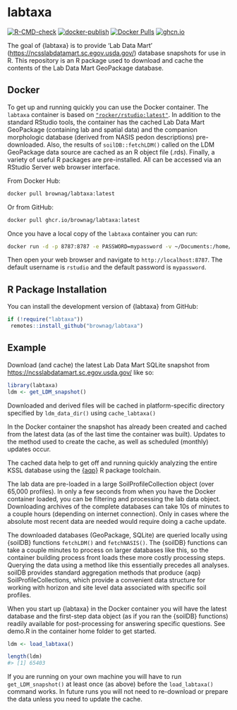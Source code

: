
<!-- README.md is generated from README.Rmd. Please edit that file -->

# labtaxa

<!-- badges: start -->

[![R-CMD-check](https://github.com/brownag/labtaxa/actions/workflows/R-CMD-check.yaml/badge.svg)](https://github.com/brownag/labtaxa/actions/workflows/R-CMD-check.yaml)
[![docker-publish](https://github.com/brownag/labtaxa/actions/workflows/docker-publish.yml/badge.svg)](https://github.com/brownag/labtaxa/actions/workflows/docker-publish.yml)
[![Docker
Pulls](https://badgen.net/docker/pulls/brownag/labtaxa?icon=docker&label=pulls)](https://hub.docker.com/r/brownag/labtaxa/)
[![ghcn.io](https://ghcr-badge.egpl.dev/brownag/labtaxa/size)](https://github.com/users/brownag/packages/container/package/labtaxa)
<!-- badges: end -->

The goal of {labtaxa} is to provide ‘Lab Data Mart’
(<https://ncsslabdatamart.sc.egov.usda.gov/>) database snapshots for use
in R. This repository is an R package used to download and cache the
contents of the Lab Data Mart GeoPackage database.

## Docker

To get up and running quickly you can use the Docker container. The
`labtaxa` container is based on
[`"rocker/rstudio:latest"`](https://hub.docker.com/r/rocker/rstudio). In
addition to the standard RStudio tools, the container has the cached Lab
Data Mart GeoPackage (containing lab and spatial data) and the companion
morphologic database (derived from NASIS pedon descriptions)
pre-downloaded. Also, the results of `soilDB::fetchLDM()` called on the
LDM GeoPackage data source are cached as an R object file (.rds).
Finally, a variety of useful R packages are pre-installed. All can be
accessed via an RStudio Server web browser interface.

From Docker Hub:

``` sh
docker pull brownag/labtaxa:latest
```

Or from GitHub:

``` sh
docker pull ghcr.io/brownag/labtaxa:latest
```

Once you have a local copy of the `labtaxa` container you can run:

``` sh
docker run -d -p 8787:8787 -e PASSWORD=mypassword -v ~/Documents:/home/rstudio/Documents -e ROOT=TRUE brownag/labtaxa
```

Then open your web browser and navigate to `http://localhost:8787`. The
default username is `rstudio` and the default password is `mypassword`.

## R Package Installation

You can install the development version of {labtaxa} from GitHub:

``` r
if (!require("labtaxa")) 
 remotes::install_github("brownag/labtaxa")
```

## Example

Download (and cache) the latest Lab Data Mart SQLite snapshot from
<https://ncsslabdatamart.sc.egov.usda.gov/> like so:

``` r
library(labtaxa)
ldm <- get_LDM_snapshot()
```

Downloaded and derived files will be cached in platform-specific
directory specified by `ldm_data_dir()` using `cache_labtaxa()`

In the Docker container the snapshot has already been created and cached
from the latest data (as of the last time the container was built).
Updates to the method used to create the cache, as well as scheduled
(monthly) updates occur.

The cached data help to get off and running quickly analyzing the entire
KSSL database using the [{aqp}](https://cran.r-project.org/package=aqp)
R package toolchain.

The lab data are pre-loaded in a large SoilProfileCollection object
(over 65,000 profiles). In only a few seconds from when you have the
Docker container loaded, you can be filtering and processing the lab
data object. Downloading archives of the complete databases can take 10s
of minutes to a couple hours (depending on internet connection). Only in
cases where the absolute most recent data are needed would require doing
a cache update.

The downloaded databases (GeoPackage, SQLite) are queried locally using
{soilDB} functions `fetchLDM()` and `fetchNASIS()`. The {soilDB}
functions can take a couple minutes to process on larger databases like
this, so the container building process front loads these more costly
processing steps. Querying the data using a method like this essentially
precedes all analyses. soilDB provides standard aggregation methods that
produce {aqp} SoilProfileCollections, which provide a convenient data
structure for working with horizon and site level data associated with
specific soil profiles.

When you start up {labtaxa} in the Docker container you will have the
latest database and the first-step data object (as if you ran the
{soilDB} functions) readily available for post-processing for answering
specific questions. See demo.R in the container home folder to get started.

``` r
ldm <- load_labtaxa()

length(ldm)
#> [1] 65403
```

If you are running on your own machine you will have to run
`get_LDM_snapshot()` at least once (as above) before the
`load_labtaxa()` command works. In future runs you will not need to
re-download or prepare the data unless you need to update the cache.
